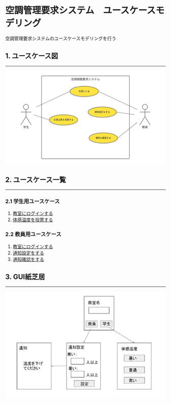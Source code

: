 # 空調管理要求システム　ユースケースモデリング
空調管理要求システムのユースケースモデリングを行う

## 1. ユースケース図
---
![](%E3%83%A6%E3%83%BC%E3%82%B9%E3%82%B1%E3%83%BC%E3%82%B9%E5%9B%B3.jpeg )

## 2. ユースケース一覧
---
### 2.1 学生用ユースケース
1. [教室にログインする](https://github.com/Seagull-N/software2022/blob/main/%E7%A9%BA%E8%AA%BF%E8%AA%BF%E7%AF%80%E8%A6%81%E6%B1%82%E3%82%B7%E3%82%B9%E3%83%86%E3%83%A0/usecase/usecase01.md)
2. [体感温度を投票する](https://github.com/Seagull-N/software2022/blob/main/%E7%A9%BA%E8%AA%BF%E8%AA%BF%E7%AF%80%E8%A6%81%E6%B1%82%E3%82%B7%E3%82%B9%E3%83%86%E3%83%A0/usecase/usecase02.md)
### 2.2 教員用ユースケース
1. [教室にログインする](https://github.com/Seagull-N/software2022/blob/main/%E7%A9%BA%E8%AA%BF%E8%AA%BF%E7%AF%80%E8%A6%81%E6%B1%82%E3%82%B7%E3%82%B9%E3%83%86%E3%83%A0/usecase/usecase01.md)
2. [通知設定をする](https://github.com/Seagull-N/software2022/blob/main/%E7%A9%BA%E8%AA%BF%E8%AA%BF%E7%AF%80%E8%A6%81%E6%B1%82%E3%82%B7%E3%82%B9%E3%83%86%E3%83%A0/usecase/usecase03.md)
3. [通知確認をする](https://github.com/Seagull-N/software2022/blob/main/%E7%A9%BA%E8%AA%BF%E8%AA%BF%E7%AF%80%E8%A6%81%E6%B1%82%E3%82%B7%E3%82%B9%E3%83%86%E3%83%A0/usecase/usecase04.md)
## 3. GUI紙芝居
---
![](GUI%E7%B4%99%E8%8A%9D%E5%B1%85.jpg)
